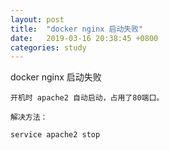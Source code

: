 ```yaml
---
layout: post
title:  "docker nginx 启动失败"
date:   2019-03-16 20:38:45 +0800
categories: study
---
```

docker nginx 启动失败
``````
开机时 apache2 自动启动，占用了80端口。

解决方法：

service apache2 stop
``````


[jekyll-docs]: https://jekyllrb.com/docs/home
[jekyll-gh]:   https://github.com/jekyll/jekyll
[jekyll-talk]: https://talk.jekyllrb.com/
